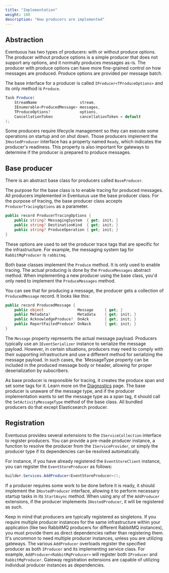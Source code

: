 ```yaml
---
title: "Implementation"
weight: 100
description: "How producers are implemented"
---
```


## Abstraction

Eventuous has two types of producers: with or without produce options. The producer without produce options is a simple producer that does not support any options, and it normally produces messages as-is. The producer with produce options can have more fine-grained control on how messages are produced. Produce options are provided per message batch.

The base interface for a producer is called `IProducer<TProduceOptions>` and its only method is `Produce`.

```csharp
Task Produce(
    StreamName                   stream,
    IEnumerable<ProducedMessage> messages,
    TProduceOptions?             options,
    CancellationToken            cancellationToken = default
);
```

Some producers require lifecycle management so they can execute some operations on startup and on shut down. Those producers implement the `IHostedProducer` interface has a property named `Ready`, which indicates the producer's readiness. This property is also important for gateways to determine if the producer is prepared to produce messages.

## Base producer

There is an abstract base class for producers called `BaseProducer`.

The purpose for the base class is to enable tracing for produced messages. All producers implemented in Eventuous use the base producer class. For the purpose of tracing, the base producer class accepts `ProducerTracingOptions` as a parameter.

```csharp
public record ProducerTracingOptions {
    public string? MessagingSystem  { get; init; }
    public string? DestinationKind  { get; init; }
    public string? ProduceOperation { get; init; }
}
```

These options are used to set the producer trace tags that are specific for the infrastructure. For example, the messaging system tag for `RabbitMqProducer` is `rabbitmq`.

Both base classes implement the `Produce` method. It is only used to enable tracing. The actual producing is done by the `ProduceMessages` abstract method. When implementing a new producer using the base class, you'd only need to implement the `ProduceMessages` method.

You can see that for producing a message, the producer gets a collection of `ProducedMessage` record. It looks like this:

```csharp
public record ProducedMessage {
    public object               Message     { get; }
    public Metadata?            Metadata    { get; init; }
    public AcknowledgeProduce?  OnAck       { get; init; }
    public ReportFailedProduce? OnNack      { get; init; }
}
```

The `Message` property represents the actual message payload. Producers typically use an `IEventSerializer` instance to serialize the message payload. However, in certain situations, producers may need to comply with their supporting infrastructure and use a different method for serializing the message payload. In such cases, the `MessageType property can be included in the produced message body or header, allowing for proper deserialization by subscribers.

As base producer is responsible for tracing, it creates the produce span and set some tags for it. Learn more on the [Diagnostics](../diagnostics/details.md) page. The base producer is unaware of the message type, and if the producer implementation wants to set the message type as a span tag, it should call the `SetActivityMessageType` method of the base class. All bundled producers do that except Elasticsearch producer.

## Registration

Eventuous provides several extensions to the `IServiceCollection` interface to register producers. You can provide a pre-made producer instance, a function to resolve the producer from the `IServiceProvider`, or simply the producer type if its dependencies can be resolved automatically.

For instance, if you have already registered the `EventStoreClient` instance, you can register the `EventStoreProducer` as follows:

```csharp title="Program.cs"
builder.Services.AddProducer<EventStoreProducer>();
```

If a producer requires some work to be done before it is ready, it should implement the `IHostedProducer` interface, allowing it to perform necessary startup tasks in its `StartAsync` method. When using any of the `AddProducer` extensions, if the producer implements `IHostedProducer`, it will be registered as such.

Keep in mind that producers are typically registered as singletons. If you require multiple producer instances for the same infrastructure within your application (like two RabbitMQ producers for different RabbitMQ instances), you must provide them as direct dependencies rather than registering them. It's uncommon to need multiple producer instances, unless you are utilizing gateways. The various `AddProducer` overloads register the specified producer as both `IProducer` and its implementing service class. For example, `AddProducer<RabbitMqProducer>` will register both `IProducer` and `RabbitMqProducer`. Gateway registration extensions are capable of utilizing individual producer instances as dependencies.